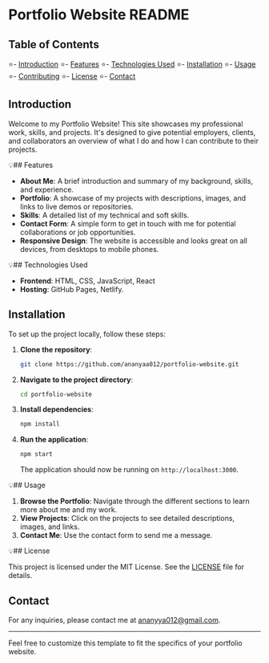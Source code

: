# Portfolio Website README

## Table of Contents

⭐- [Introduction](#introduction)
⭐- [Features](#features)
⭐- [Technologies Used](#technologies-used)
⭐- [Installation](#installation)
⭐- [Usage](#usage)
⭐- [Contributing](#contributing)
⭐- [License](#license)
⭐- [Contact](#contact)

## Introduction

Welcome to my Portfolio Website! This site showcases my professional work, skills, and projects. It's designed to give potential employers, clients, and collaborators an overview of what I do and how I can contribute to their projects.

💡## Features

- **About Me**: A brief introduction and summary of my background, skills, and experience.
- **Portfolio**: A showcase of my projects with descriptions, images, and links to live demos or repositories.
- **Skills**: A detailed list of my technical and soft skills.
- **Contact Form**: A simple form to get in touch with me for potential collaborations or job opportunities.
- **Responsive Design**: The website is accessible and looks great on all devices, from desktops to mobile phones.

💡## Technologies Used

- **Frontend**: HTML, CSS, JavaScript, React
- **Hosting**: GitHub Pages, Netlify.

## Installation

To set up the project locally, follow these steps:

1. **Clone the repository**:
   ```sh
   git clone https://github.com/ananyaa012/portfolio-website.git
   ```

2. **Navigate to the project directory**:
   ```sh
   cd portfolio-website
   ```

3. **Install dependencies**:
   ```sh
   npm install
   ```

4. **Run the application**:
   ```sh
   npm start
   ```

   The application should now be running on `http://localhost:3000`.

💡## Usage

1. **Browse the Portfolio**: Navigate through the different sections to learn more about me and my work.
2. **View Projects**: Click on the projects to see detailed descriptions, images, and links.
3. **Contact Me**: Use the contact form to send me a message.


💡## License

This project is licensed under the MIT License. See the [LICENSE](LICENSE) file for details.

## Contact

For any inquiries, please contact me at [ananyya012@gmail.com](ananyya012@gmail.com).

---

Feel free to customize this template to fit the specifics of your portfolio website.
